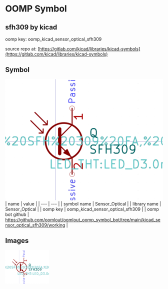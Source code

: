 # OOMP Symbol  
## sfh309  by kicad  
  
oomp key: oomp_kicad_sensor_optical_sfh309  
  
source repo at: [https://gitlab.com/kicad/libraries/kicad-symbols](https://gitlab.com/kicad/libraries/kicad-symbols)  
## Symbol  
  
[![working.png](working_600.png)](working.png)  
| name | value | 
| --- | --- | 
| symbol name | Sensor_Optical | 
| library name | Sensor_Optical | 
| oomp key | oomp_kicad_sensor_optical_sfh309 | 
| oomp bot github | https://github.com/oomlout/oomlout_oomp_symbol_bot/tree/main/kicad_sensor_optical_sfh309/working | 
## Images  
  
[![working.png](working_140.png)](working.png)  
